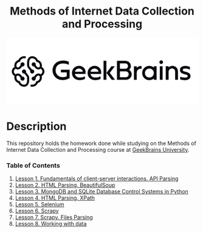 <h1 align="center">Methods of Internet Data Collection and Processing</h1>

<div align="center">
	<img src=".github/logo.png">
</div>


# Description

This repository holds the homework done while studying on the Methods of Internet Data Collection and Processing course at [GeekBrains University](https://gb.ru/).


### Table of Contents

<ol type="1">
    <li><a href="lesson1">Lesson 1. Fundamentals of client-server interactions. API Parsing</a></li>
    <li><a href="lesson2">Lesson 2. HTML Parsing. BeautifulSoup</a></li>
    <li><a href="lesson3">Lesson 3. MongoDB and SQLite Database Control Systems in Python</a></li>
    <li><a href="lesson4">Lesson 4. HTML Parsing. XPath</a></li>
    <li><a href="lesson5">Lesson 5. Selenium</a></li>
    <li><a href="lesson6">Lesson 6. Scrapy</a></li>
    <li><a href="lesson7">Lesson 7. Scrapy. Files Parsing</a></li>
    <li><a href="lesson8">Lesson 8. Working with data</a></li>
</ol>
